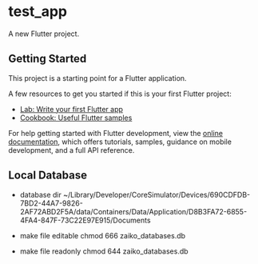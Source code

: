 # test_app

A new Flutter project.

## Getting Started

This project is a starting point for a Flutter application.

A few resources to get you started if this is your first Flutter project:

- [Lab: Write your first Flutter app](https://docs.flutter.dev/get-started/codelab)
- [Cookbook: Useful Flutter samples](https://docs.flutter.dev/cookbook)

For help getting started with Flutter development, view the
[online documentation](https://docs.flutter.dev/), which offers tutorials,
samples, guidance on mobile development, and a full API reference.

## Local Database
- database dir
~/Library/Developer/CoreSimulator/Devices/690CDFDB-7BD2-44A7-9826-2AF72ABD2F5A/data/Containers/Data/Application/D8B3FA72-6855-4FA4-847F-73C22E97E915/Documents

- make file editable
chmod 666 zaiko_databases.db

- make file readonly
chmod 644 zaiko_databases.db
